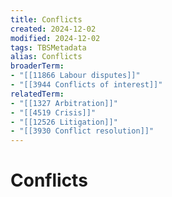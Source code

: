 ```yaml
---
title: Conflicts
created: 2024-12-02
modified: 2024-12-02
tags: TBSMetadata
alias: Conflicts
broaderTerm:
- "[[11866 Labour disputes]]"
- "[[3944 Conflicts of interest]]"
relatedTerm:
- "[[1327 Arbitration]]"
- "[[4519 Crisis]]"
- "[[12526 Litigation]]"
- "[[3930 Conflict resolution]]"
---
```

# Conflicts
